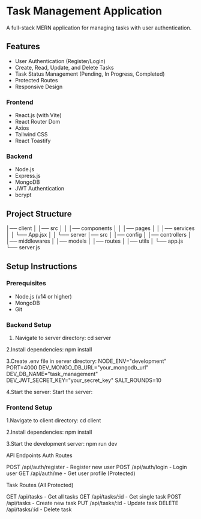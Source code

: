 # Task Management Application

A full-stack MERN application for managing tasks with user authentication.

## Features

- User Authentication (Register/Login)
- Create, Read, Update, and Delete Tasks
- Task Status Management (Pending, In Progress, Completed)
- Protected Routes
- Responsive Design


### Frontend
- React.js (with Vite)
- React Router Dom
- Axios
- Tailwind CSS
- React Toastify

### Backend
- Node.js
- Express.js
- MongoDB
- JWT Authentication
- bcrypt

## Project Structure

│── client
│   │── src
│   │   │── components
│   │   │── pages
│   │   │── services
│   │   └── App.jsx
│   │
└── server
│── src
│   │── config
│   │── controllers
│   │── middlewares
│   │── models
│   │── routes
│   │── utils
│   └── app.js
└── server.js
## Setup Instructions

### Prerequisites
- Node.js (v14 or higher)
- MongoDB
- Git

### Backend Setup
1. Navigate to server directory:
cd server

2.Install dependencies:
npm install

3.Create .env file in server directory:
NODE_ENV="development"
PORT=4000
DEV_MONGO_DB_URL="your_mongodb_url"
DEV_DB_NAME="task_management"
DEV_JWT_SECRET_KEY="your_secret_key"
SALT_ROUNDS=10

4.Start the server:
Start the server:

### Frontend Setup

1.Navigate to client directory:
cd client

2.Install dependencies:
npm install

3.Start the development server:
npm run dev

API Endpoints
Auth Routes

POST /api/auth/register - Register new user
POST /api/auth/login - Login user
GET /api/auth/me - Get user profile (Protected)

Task Routes (All Protected)

GET /api/tasks - Get all tasks
GET /api/tasks/:id - Get single task
POST /api/tasks - Create new task
PUT /api/tasks/:id - Update task
DELETE /api/tasks/:id - Delete task


    

